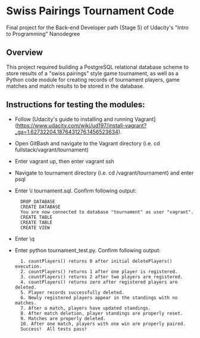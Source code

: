 # Swiss Pairings Tournament Code
Final project for the Back-end Developer path (Stage 5) of Udacity's "Intro to Programming" Nanodegree

## Overview
This project required building a PostgreSQL relational database scheme to store results of a "swiss pairings" style game tournament, as well as a Python code module for creating records of tournament players, game matches and match results to be stored in the database.

## Instructions for testing the modules:
* Follow [Udacity's guide to installing and running Vagrant] (https://www.udacity.com/wiki/ud197/install-vagrant?_ga=1.62732204.1876431276.1456523634).
* Open GitBash and navigate to the Vagrant directory (i.e. cd fullstack/vagrant/tournament)
* Enter vagrant up, then enter vagrant ssh
* Navigate to tournament directory (i.e. cd /vagrant/tournament) and enter psql
* Enter \i tournament.sql. Confirm following output:
		
		DROP DATABASE 
		CREATE DATABASE 
		You are now connected to database "tournament" as user "vagrant". 
		CREATE TABLE 
		CREATE TABLE 
		CREATE VIEW
* Enter \q
* Enter python tournament_test.py.  Confirm following output:

		1. countPlayers() returns 0 after initial deletePlayers() execution.
		2. countPlayers() returns 1 after one player is registered.
		3. countPlayers() returns 2 after two players are registered.
  		4. countPlayers() returns zero after registered players are deleted.
  		5. Player records successfully deleted.
  		6. Newly registered players appear in the standings with no matches.
  		7. After a match, players have updated standings.
  		8. After match deletion, player standings are properly reset.
  		9. Matches are properly deleted.
  		10. After one match, players with one win are properly paired.
  		Success!  All tests pass!
